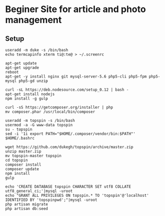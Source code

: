 # Beginer Site for article and photo management

## Setup

    useradd -m duke -s /bin/bash
    echo termcapinfo xterm ti@:te@ > ~/.screenrc

    apt-get update
    apt-get upgrade
    reboot
    apt-get -y install nginx git mysql-server-5.6 php5-cli php5-fpm php5-mysql php5-gd unzip

    curl -sL https://deb.nodesource.com/setup_0.12 | bash -
    apt-get install nodejs
    npm install -g gulp

    curl -sS https://getcomposer.org/installer | php
    mv composer.phar /usr/local/bin/composer

    useradd -m topspin -s /bin/bash
    usermod -a -G www-data topspin
    su - topspin
    sed -i '1i export PATH="$HOME/.composer/vendor/bin:$PATH"' $HOME/.bashrc

    wget https://github.com/dukegh/topspin/archive/master.zip
    unzip master.zip
    mv topspin-master topspin
    cd topspin
    composer install
    composer update
    npm install
    gulp

    echo 'CREATE DATABASE topspin CHARACTER SET utf8 COLLATE utf8_general_ci;'|mysql -uroot
    echo "GRANT ALL PRIVILEGES ON topspin.* TO 'topspin'@'localhost' IDENTIFIED BY 'topspinpwd';"|mysql -uroot
    php artisan migrate
    php artisan db:seed

